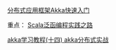 [分布式应用框架Akka快速入门](https://my.oschina.net/u/2326085/blog/391250)

重点： [Scala泛函编程实践之路](https://www.cnblogs.com/tiger-xc/category/990815.html)


[akka学习教程(十四) akka分布式实战](https://blog.csdn.net/liubenlong007/article/details/54603296)
